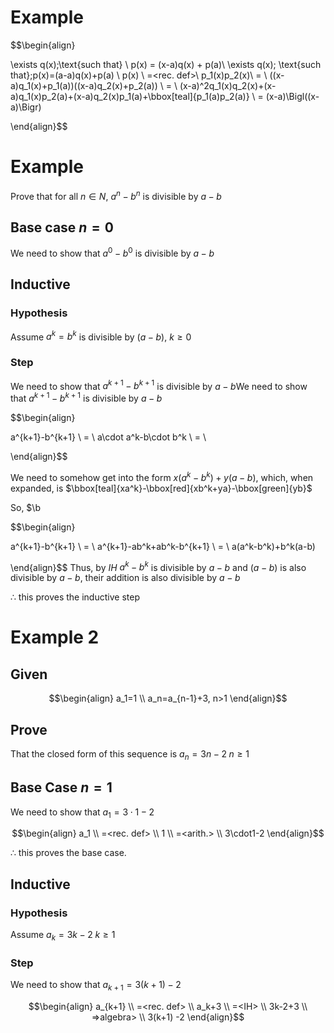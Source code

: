 # Example

$$\begin{align}

\exists q(x)\;\text{such that} \\
p(x) = (x-a)q(x) + p(a)\\
\exists q(x)\; \text{such that}\;p(x)=(a-a)q(x)+p(a) \\
p(x) \\
=<rec. def>\\
p_1(x)p_2(x)\\
=<IH> \\
((x-a)q_1(x)+p_1(a))((x-a)q_2(x)+p_2(a)) \\
=<algebra> \\
(x-a)^2q_1(x)q_2(x)+(x-a)q_1(x)p_2(a)+(x-a)q_2(x)p_1(a)+\bbox[teal]{p_1(a)p_2(a)} \\
=<algebra>
(x-a)\Bigl((x-a)\Bigr)

\end{align}$$




# Example
Prove that for all $n\in N$, $a^n-b^n$ is divisible by $a-b$

## Base case $n=0$
We need to show that $a^0-b^0$ is divisible by $a-b$

## Inductive
### Hypothesis
Assume $a^k=b^k$ is divisible by $(a-b)$, $k≥0$ 

### Step
We need to show that $a^{k+1}-b^{k+1}$ is divisible by $a-b$We need to show that $a^{k+1}-b^{k+1}$ is divisible by $a-b$

$$\begin{align}

a^{k+1}-b^{k+1} \\
=<algebra> \\
a\cdot a^k-b\cdot b^k \\
=<algebra> \\


\end{align}$$

We need to somehow get into the form $x(a^k-b^k)+y(a-b)$, which, when expanded, is $\bbox[teal]{xa^k}-\bbox[red]{xb^k+ya}-\bbox[green]{yb}$

So, $\b

$$\begin{align}

a^{k+1}-b^{k+1} \\
=<algebra> \\
a^{k+1}-ab^k+ab^k-b^{k+1} \\
=<algebra> \\
a(a^k-b^k)+b^k(a-b)

\end{align}$$
Thus, by $IH$ $a^k-b^k$ is divisible by $a-b$ and $(a-b)$ is also divisible by $a-b$, their addition is also divisible by $a-b$

$\therefore$ this proves the inductive step


# Example 2
## Given
$$\begin{align}
a_1=1 \\ 
a_n=a_{n-1}+3, n>1
\end{align}$$
## Prove
That the closed form of this sequence is $a_n=3n-2 \; n≥1$

## Base Case $n=1$

We need to show that $a_1=3\cdot1-2$

$$\begin{align}
a_1 \\
=<rec. def> \\
1 \\
=<arith.> \\
3\cdot1-2
\end{align}$$

$\therefore$ this proves the base case.

## Inductive
### Hypothesis
Assume $a_k=3k-2\; k≥1$

### Step
We need to show that $a_{k+1}=3(k+1)-2$

$$\begin{align}
a_{k+1} \\
=<rec. def> \\
a_k+3 \\
=<IH> \\
3k-2+3 \\
=>algebra> \\
3(k+1) -2
\end{align}$$